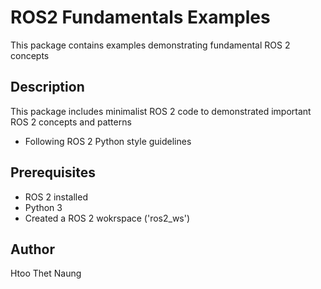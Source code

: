 # ROS2 Fundamentals Examples

This package contains examples demonstrating fundamental ROS 2 concepts

## Description

This package includes minimalist ROS 2 code to demonstrated important ROS 2 concepts and patterns
- Following ROS 2 Python style guidelines

## Prerequisites

- ROS 2 installed
- Python 3
- Created a ROS 2 wokrspace ('ros2_ws')

## Author

Htoo Thet Naung
